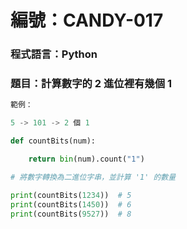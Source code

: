 # 編號：CANDY-017

### 程式語言：Python

### 題目：計算數字的 2 進位裡有幾個 1

```py
範例：

5 -> 101 -> 2 個 1
```

```py
def countBits(num):

    return bin(num).count("1")

# 將數字轉換為二進位字串，並計算 '1' 的數量

print(countBits(1234))  # 5
print(countBits(1450))  # 6
print(countBits(9527))  # 8
```